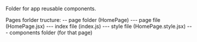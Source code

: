Folder for app reusable components. 

Pages forlder tructure:
-- page folder (HomePage)
--- page file (HomePage.jsx)
--- index file (index.js)
--- style file (HomePage.style.jsx)
--- components folder (for that page)
